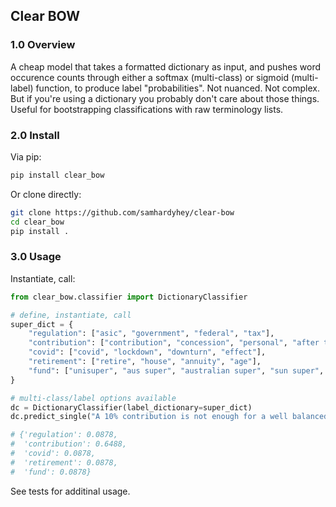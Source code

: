 ## Clear BOW
### 1.0 Overview
A cheap model that takes a formatted dictionary as input, and pushes word occurence counts through either a softmax (multi-class) or sigmoid (multi-label) function, to produce label "probabilities". Not nuanced. Not complex. But if you're using a dictionary you probably don't care about those things. Useful for bootstrapping classifications with raw terminology lists.

### 2.0 Install
Via pip:
```sh
pip install clear_bow
```

Or clone directly:
```sh
git clone https://github.com/samhardyhey/clear-bow
cd clear_bow
pip install .
```

### 3.0 Usage
Instantiate, call:
```python
from clear_bow.classifier import DictionaryClassifier

# define, instantiate, call
super_dict = {
    "regulation": ["asic", "government", "federal", "tax"],
    "contribution": ["contribution", "concession", "personal", "after tax", "10%", "10.5%"],
    "covid": ["covid", "lockdown", "downturn", "effect"],
    "retirement": ["retire", "house", "annuity", "age"],
    "fund": ["unisuper", "aus super", "australian super", "sun super", "qsuper", "rest", "cbus"],
}

# multi-class/label options available
dc = DictionaryClassifier(label_dictionary=super_dict)
dc.predict_single("A 10% contribution is not enough for a well balanced super fund!")

# {'regulation': 0.0878,
#  'contribution': 0.6488,
#  'covid': 0.0878,
#  'retirement': 0.0878,
#  'fund': 0.0878}
```

See tests for additinal usage.
